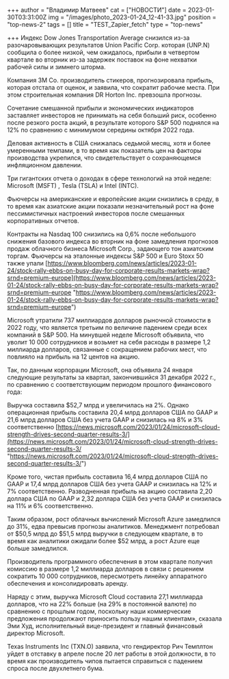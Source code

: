 +++
author = "Владимир Матвеев"
cat = ["НОВОСТИ"]
date = 2023-01-30T03:31:00Z
img = "/images/photo_2023-01-24_12-41-33.jpg"
position = "top-news-2"
tags = []
title = "TEST_Zapier_fetch"
type = "top-news"

+++
Индекс Dow Jones Transportation Average снизился из-за разочаровывающих результатов Union Pacific Corp. которая (UNP.N) сообщила о более низкой, чем ожидалось, прибыли в четвертом квартале во вторник из-за задержек поставок на фоне нехватки рабочей силы и зимнего шторма.

Компания 3M Co. производитель стикеров, прогнозировала прибыль, которая отстала от оценок, и заявила, что сократит рабочие места. При этом строительная компания DR Horton Inc. превзошла прогнозы.

Сочетание смешанной прибыли и экономических индикаторов заставляет инвесторов не принимать на себя больший риск, особенно после резкого роста акций, в результате которого S&P 500 поднялся на 12% по сравнению с минимумом середины октября 2022 года.

Деловая активность в США снижалась седьмой месяц, хотя и более умеренными темпами, в то время как показатель цен на факторы производства укрепился, что свидетельствует о сохраняющемся инфляционном давлении.

Три гигантских отчета о доходах в сфере технологий на этой неделе: Microsoft (MSFT) , Tesla (TSLA) и Intel (INTC).

Фьючерсы на американские и европейские акции снизились в среду, в то время как азиатские акции показали незначительный рост на фоне пессимистичных настроений инвесторов после смешанных корпоративных отчетов.

Контракты на Nasdaq 100 снизились на 0,6% после небольшого снижения базового индекса во вторник на фоне замедления прогнозов продаж облачного бизнеса Microsoft Corp., задающего тон азиатским торгам. Фьючерсы на эталонные индексы S&P 500 и Euro Stoxx 50 также упали [https://www.bloomberg.com/news/articles/2023-01-24/stock-rally-ebbs-on-busy-day-for-corporate-results-markets-wrap?srnd=premium-europe](https://www.bloomberg.com/news/articles/2023-01-24/stock-rally-ebbs-on-busy-day-for-corporate-results-markets-wrap?srnd=premium-europe "https://www.bloomberg.com/news/articles/2023-01-24/stock-rally-ebbs-on-busy-day-for-corporate-results-markets-wrap?srnd=premium-europe")

Microsoft утратили 737 миллиардов долларов рыночной стоимости в 2022 году, что является третьим по величине падением среди всех компаний в S&P 500. На минувшей неделе Microsoft объявила, что уволит 10 000 сотрудников и возьмет на себя расходы в размере 1,2 миллиарда долларов, связанные с сокращением рабочих мест, что повлияло на прибыль на 12 центов на акцию.

Так, по данным корпорации Microsoft, она объявила 24 января следующие результаты за квартал, закончившийся 31 декабря 2022 г., по сравнению с соответствующим периодом прошлого финансового года:

Выручка составила $52,7 млрд и увеличилась на 2%. Однако операционная прибыль составила 20,4 млрд долларов США по GAAP и 21,6 млрд долларов США без учета GAAP и снизилась на 8% и 3% соответственно [https://news.microsoft.com/2023/01/24/microsoft-cloud-strength-drives-second-quarter-results-3/](https://news.microsoft.com/2023/01/24/microsoft-cloud-strength-drives-second-quarter-results-3/ "https://news.microsoft.com/2023/01/24/microsoft-cloud-strength-drives-second-quarter-results-3/")

Кроме того, чистая прибыль составила 16,4 млрд долларов США по GAAP и 17,4 млрд долларов США без учета GAAP и снизилась на 12% и 7% соответственно. Разводненная прибыль на акцию составила 2,20 доллара США по GAAP и 2,32 доллара США без учета GAAP и снизилась на 11% и 6% соответственно.

Таким образом, рост облачных вычислений Microsoft Azure замедлился до 31%, едва превысив прогнозы аналитиков. Менеджмент потребовал от $50,5 млрд до $51,5 млрд выручки в следующем квартале, в то время как аналитики ожидали более $52 млрд, а рост Azure еще больше замедлился.

Производитель программного обеспечения в этом квартале получил комиссию в размере 1,2 миллиарда долларов в связи с решением сократить 10 000 сотрудников, пересмотреть линейку аппаратного обеспечения и консолидировать аренду.

Наряду с этим, выручка Microsoft Cloud составила 27,1 миллиарда долларов, что на 22% больше (на 29% в постоянной валюте) по сравнению с прошлым годом, поскольку наши коммерческие предложения продолжают приносить пользу нашим клиентам»,  сказала Эми Худ, исполнительный вице-президент и главный финансовый директор Microsoft.

Texas Instruments Inc (TXN.O) заявила, что гендиректор Рич Темплтон уйдет в отставку в апреле после 20 лет работы в этой должности, в то время как производитель чипов пытается справиться с падением спроса после двухлетнего бума.